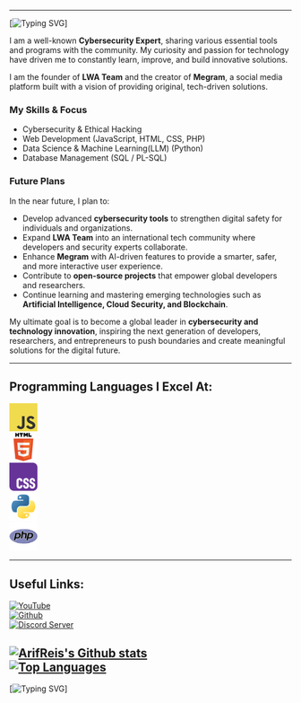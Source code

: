 ------
[![Typing SVG](https://readme-typing-svg.demolab.com?font=Fira+Code&weight=500&size=30&pause=1000&background=000000DE&center=true&vCenter=true&multiline=true&random=true&width=360&lines=WHO+is+ArifReis%3F++%F0%9F%96%90)]

<p>
  I am a well-known <b>Cybersecurity Expert</b>, sharing various essential tools and programs with the community.  
  My curiosity and passion for technology have driven me to constantly learn, improve, and build innovative solutions.  
</p>

<p>
  I am the founder of <b>LWA Team</b> and the creator of <b>Megram</b>, a social media platform built with a vision of providing original, tech-driven solutions.  
</p>

<h3>My Skills & Focus</h3>
<ul>
  <li>Cybersecurity & Ethical Hacking</li>
  <li>Web Development (JavaScript, HTML, CSS, PHP)</li>
  <li>Data Science & Machine Learning(LLM) (Python)</li>
  <li>Database Management (SQL / PL-SQL)</li>
</ul>

<h3>Future Plans</h3>
<p>In the near future, I plan to:</p>
<ul>
  <li>Develop advanced <b>cybersecurity tools</b> to strengthen digital safety for individuals and organizations.</li>
  <li>Expand <b>LWA Team</b> into an international tech community where developers and security experts collaborate.</li>
  <li>Enhance <b>Megram</b> with AI-driven features to provide a smarter, safer, and more interactive user experience.</li>
  <li>Contribute to <b>open-source projects</b> that empower global developers and researchers.</li>
  <li>Continue learning and mastering emerging technologies such as <b>Artificial Intelligence, Cloud Security, and Blockchain</b>.</li>
</ul>

<p>
  My ultimate goal is to become a global leader in <b>cybersecurity and technology innovation</b>, inspiring the next generation of developers, researchers, and entrepreneurs to push boundaries and create meaningful solutions for the digital future.  
</p>

------

## Programming Languages I Excel At:
[<img src="https://raw.githubusercontent.com/github/explore/80688e429a7d4ef2fca1e82350fe8e3517d3494d/topics/javascript/javascript.png" width="50px"></img>](#programming-languages-i-excel-at)  
[<img src="https://raw.githubusercontent.com/github/explore/80688e429a7d4ef2fca1e82350fe8e3517d3494d/topics/html/html.png" width="50px"></img>](#programming-languages-i-excel-at)  
[<img src="https://raw.githubusercontent.com/github/explore/80688e429a7d4ef2fca1e82350fe8e3517d3494d/topics/css/css.png" width="50px"></img>](#programming-languages-i-excel-at)  
[<img src="https://raw.githubusercontent.com/github/explore/80688e429a7d4ef2fca1e82350fe8e3517d3494d/topics/python/python.png" width="50px"></img>](#programming-languages-i-excel-at)  
[<img src="https://raw.githubusercontent.com/github/explore/80688e429a7d4ef2fca1e82350fe8e3517d3494d/topics/php/php.png" width="50px"></img>](#programming-languages-i-excel-at)  

------

## Useful Links:
[![YouTube](https://img.shields.io/badge/youtube%20-ff0000.svg?&style=for-the-badge&logo=youtube&logoColor=white)](https://www.youtube.com/channel/UC7mv1-WX8_UmQE-TXLWT4RQ)  
[![Github](https://img.shields.io/badge/GitHub%20-191717.svg?&style=for-the-badge&logo=github&logoColor=white)](https://github.com/arftaklaci)  
[![Discord Server](https://img.shields.io/badge/lwa%20team%20-7289DA.svg?&style=for-the-badge&logo=discord&logoColor=white)](https://discord.gg/lwateam)  

[![ArifReis's Github stats](https://github-readme-stats.vercel.app/api?username=arftaklaci&count_private=true&show_icons=true&theme=dark&hide_border=true)](#useful-links)  
[![Top Languages](https://github-readme-stats.vercel.app/api/top-langs/?username=arftaklaci&theme=dark&count_private=true&show_icons=true&hide_border=true)](#useful-links)
------

[![Typing SVG](https://readme-typing-svg.demolab.com?font=Fira+Code&weight=500&size=30&pause=1000&color=F70000&background=000000DE&center=true&vCenter=true&random=true&width=600&height=80&lines=Thank+you+for+viewing+my+profile.)]